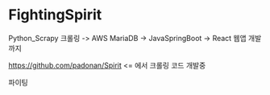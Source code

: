 # FightingSpirit
Python_Scrapy 크롤링 -> AWS MariaDB -> JavaSpringBoot -> React 웹앱 개발까지

https://github.com/padonan/Spirit <= 에서 크롤링 코드 개발중

파이팅
